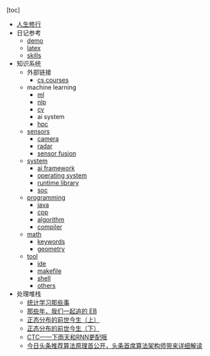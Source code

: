 
[toc]

* [人生修行](./life_practice/life_practice.md)
* 日记参考
    * [demo](./md_demo/demo.md)
    * [latex](./md_demo/latex.md)
    * [skills](./md_demo/skills.md)
* 知识系统
    * 外部链接
        * [cs courses](https://exploredegrees.stanford.edu/schoolofengineering/computerscience/#masterstext)
    * machine learning
        * [ml](./machine_learning/ml/ml.md)
        * [nlp](./machine_learning/nlp/nlp_overview.md)
        * [cv](./machine_learning/cv/cv.md)
        * ai system
        * [hpc](./machine_learning/hpc/hpc.md)
    * [sensors](./sensors/sensor_entry.md)
        * [camera](./sensors/camera.md)
        * [radar](./sensors/radar.md)
        * [sensor fusion](./sensors/sensor_funsion.md)
    * [system](./system/system.md)
        * [ai framework](./system/ai_framework.md)
        * [operating system](./system/operating_system.md)
        * [runtime library](./system/runtime_library.md)
        * [soc](./system/soc.md)
    * [programming](./programming/prog.md)
        * [java](./programming/java.md)
        * [cpp](./programming/cpp.md)
        * [algorithm](./programming/algorithm.md)
        * [compiler](./programming/compiler.md)
    * [math](./math/math.md)
        * [keywords](./math/keywords.md)
        * [geometry](./math/geometry.md)
    * [tool](./tool/tool.md)
        * [ide](./tool/ide.md)
        * [makefile](./tool/makefile.md)
        * [shell](./tool/shell.md)
        * [others](./tool/others.md)
* 处理堆栈
    * [统计学习那些事](https://cosx.org/2011/12/stories-about-statistical-learning/)
    * [那些年，我们一起追的 EB](https://cosx.org/2012/05/chase-after-eb/)
    * [正态分布的前世今生（上）](https://songshuhui.net/archives/76501)
    * [正态分布的前世今生（下）](https://songshuhui.net/archives/77386)
    * [CTC——下雨天和RNN更配哦](https://zhuanlan.zhihu.com/p/23308976)
    * [今日头条推荐算法原理首公开，头条首席算法架构师带来详细解读](https://www.leiphone.com/news/201801/XlIxFZ5W3j8MvaEL.html)